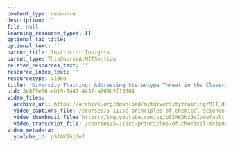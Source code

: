 ```yaml
---
content_type: resource
description: ''
file: null
learning_resource_types: []
optional_tab_title: ''
optional_text: ''
parent_title: Instructor Insights
parent_type: ThisCourseAtMITSection
related_resources_text: ''
resource_index_text: ''
resourcetype: Video
title: 'Diversity Training: Addressing Stereotype Threat in the Classroom'
uid: 3e8f5e36-eb19-0447-4437-a209b2f13504
video_files:
  archive_url: https://archive.org/download/mitdiversitytraining/MIT_diversity_training_stereotype_300k.mp4
  video_captions_file: /courses/5-111sc-principles-of-chemical-science-fall-2014/7d25f72cebfe55ababb4d3891909a4ae_pSIAK5hzJeI.vtt
  video_thumbnail_file: https://img.youtube.com/vi/pSIAK5hzJeI/default.jpg
  video_transcript_file: /courses/5-111sc-principles-of-chemical-science-fall-2014/1dc487fb76c25f4dd7f6ad77bc43e9b6_pSIAK5hzJeI.pdf
video_metadata:
  youtube_id: pSIAK5hzJeI
---
```

